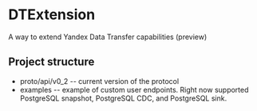 # DTExtension
A way to extend Yandex Data Transfer capabilities (preview)


## Project structure
- proto/api/v0_2 -- current version of the protocol
- examples -- example of custom user endpoints. Right now supported PostgreSQL snapshot, PostgreSQL CDC, and PostgreSQL sink.